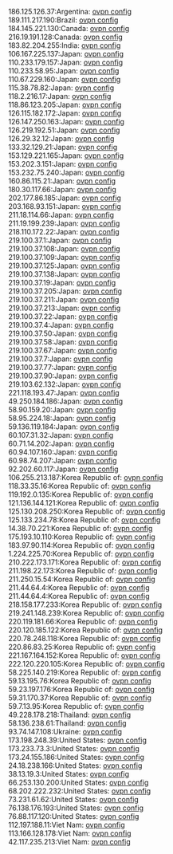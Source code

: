186.125.126.37:Argentina: [ovpn config](vpn/186_125_126_37.ovpn)  
189.111.217.190:Brazil: [ovpn config](vpn/189_111_217_190.ovpn)  
184.145.221.130:Canada: [ovpn config](vpn/184_145_221_130.ovpn)  
216.19.191.128:Canada: [ovpn config](vpn/216_19_191_128.ovpn)  
183.82.204.255:India: [ovpn config](vpn/183_82_204_255.ovpn)  
106.167.225.137:Japan: [ovpn config](vpn/106_167_225_137.ovpn)  
110.233.179.157:Japan: [ovpn config](vpn/110_233_179_157.ovpn)  
110.233.58.95:Japan: [ovpn config](vpn/110_233_58_95.ovpn)  
110.67.229.160:Japan: [ovpn config](vpn/110_67_229_160.ovpn)  
115.38.78.82:Japan: [ovpn config](vpn/115_38_78_82.ovpn)  
118.2.216.17:Japan: [ovpn config](vpn/118_2_216_17.ovpn)  
118.86.123.205:Japan: [ovpn config](vpn/118_86_123_205.ovpn)  
126.115.182.172:Japan: [ovpn config](vpn/126_115_182_172.ovpn)  
126.147.250.163:Japan: [ovpn config](vpn/126_147_250_163.ovpn)  
126.219.192.51:Japan: [ovpn config](vpn/126_219_192_51.ovpn)  
126.29.32.12:Japan: [ovpn config](vpn/126_29_32_12.ovpn)  
133.32.129.21:Japan: [ovpn config](vpn/133_32_129_21.ovpn)  
153.129.221.165:Japan: [ovpn config](vpn/153_129_221_165.ovpn)  
153.202.3.151:Japan: [ovpn config](vpn/153_202_3_151.ovpn)  
153.232.75.240:Japan: [ovpn config](vpn/153_232_75_240.ovpn)  
160.86.115.21:Japan: [ovpn config](vpn/160_86_115_21.ovpn)  
180.30.117.66:Japan: [ovpn config](vpn/180_30_117_66.ovpn)  
202.177.86.185:Japan: [ovpn config](vpn/202_177_86_185.ovpn)  
203.168.93.151:Japan: [ovpn config](vpn/203_168_93_151.ovpn)  
211.18.114.66:Japan: [ovpn config](vpn/211_18_114_66.ovpn)  
211.19.199.239:Japan: [ovpn config](vpn/211_19_199_239.ovpn)  
218.110.172.22:Japan: [ovpn config](vpn/218_110_172_22.ovpn)  
219.100.37.1:Japan: [ovpn config](vpn/219_100_37_1.ovpn)  
219.100.37.108:Japan: [ovpn config](vpn/219_100_37_108.ovpn)  
219.100.37.109:Japan: [ovpn config](vpn/219_100_37_109.ovpn)  
219.100.37.125:Japan: [ovpn config](vpn/219_100_37_125.ovpn)  
219.100.37.138:Japan: [ovpn config](vpn/219_100_37_138.ovpn)  
219.100.37.19:Japan: [ovpn config](vpn/219_100_37_19.ovpn)  
219.100.37.205:Japan: [ovpn config](vpn/219_100_37_205.ovpn)  
219.100.37.211:Japan: [ovpn config](vpn/219_100_37_211.ovpn)  
219.100.37.213:Japan: [ovpn config](vpn/219_100_37_213.ovpn)  
219.100.37.22:Japan: [ovpn config](vpn/219_100_37_22.ovpn)  
219.100.37.4:Japan: [ovpn config](vpn/219_100_37_4.ovpn)  
219.100.37.50:Japan: [ovpn config](vpn/219_100_37_50.ovpn)  
219.100.37.58:Japan: [ovpn config](vpn/219_100_37_58.ovpn)  
219.100.37.67:Japan: [ovpn config](vpn/219_100_37_67.ovpn)  
219.100.37.7:Japan: [ovpn config](vpn/219_100_37_7.ovpn)  
219.100.37.77:Japan: [ovpn config](vpn/219_100_37_77.ovpn)  
219.100.37.90:Japan: [ovpn config](vpn/219_100_37_90.ovpn)  
219.103.62.132:Japan: [ovpn config](vpn/219_103_62_132.ovpn)  
221.118.193.47:Japan: [ovpn config](vpn/221_118_193_47.ovpn)  
49.250.184.186:Japan: [ovpn config](vpn/49_250_184_186.ovpn)  
58.90.159.20:Japan: [ovpn config](vpn/58_90_159_20.ovpn)  
58.95.224.18:Japan: [ovpn config](vpn/58_95_224_18.ovpn)  
59.136.119.184:Japan: [ovpn config](vpn/59_136_119_184.ovpn)  
60.107.31.32:Japan: [ovpn config](vpn/60_107_31_32.ovpn)  
60.71.14.202:Japan: [ovpn config](vpn/60_71_14_202.ovpn)  
60.94.107.160:Japan: [ovpn config](vpn/60_94_107_160.ovpn)  
60.98.74.207:Japan: [ovpn config](vpn/60_98_74_207.ovpn)  
92.202.60.117:Japan: [ovpn config](vpn/92_202_60_117.ovpn)  
106.255.213.187:Korea Republic of: [ovpn config](vpn/106_255_213_187.ovpn)  
118.33.35.16:Korea Republic of: [ovpn config](vpn/118_33_35_16.ovpn)  
119.192.0.135:Korea Republic of: [ovpn config](vpn/119_192_0_135.ovpn)  
121.136.144.121:Korea Republic of: [ovpn config](vpn/121_136_144_121.ovpn)  
125.130.208.250:Korea Republic of: [ovpn config](vpn/125_130_208_250.ovpn)  
125.133.234.78:Korea Republic of: [ovpn config](vpn/125_133_234_78.ovpn)  
14.38.70.221:Korea Republic of: [ovpn config](vpn/14_38_70_221.ovpn)  
175.193.10.110:Korea Republic of: [ovpn config](vpn/175_193_10_110.ovpn)  
183.97.90.114:Korea Republic of: [ovpn config](vpn/183_97_90_114.ovpn)  
1.224.225.70:Korea Republic of: [ovpn config](vpn/1_224_225_70.ovpn)  
210.222.173.171:Korea Republic of: [ovpn config](vpn/210_222_173_171.ovpn)  
211.198.22.173:Korea Republic of: [ovpn config](vpn/211_198_22_173.ovpn)  
211.250.15.54:Korea Republic of: [ovpn config](vpn/211_250_15_54.ovpn)  
211.44.64.4:Korea Republic of: [ovpn config](vpn/211_44_64_4.ovpn)  
211.44.64.4:Korea Republic of: [ovpn config](vpn/211_44_64_4.ovpn)  
218.158.177.233:Korea Republic of: [ovpn config](vpn/218_158_177_233.ovpn)  
219.241.148.239:Korea Republic of: [ovpn config](vpn/219_241_148_239.ovpn)  
220.119.181.66:Korea Republic of: [ovpn config](vpn/220_119_181_66.ovpn)  
220.120.185.122:Korea Republic of: [ovpn config](vpn/220_120_185_122.ovpn)  
220.78.248.118:Korea Republic of: [ovpn config](vpn/220_78_248_118.ovpn)  
220.86.83.25:Korea Republic of: [ovpn config](vpn/220_86_83_25.ovpn)  
221.167.164.152:Korea Republic of: [ovpn config](vpn/221_167_164_152.ovpn)  
222.120.220.105:Korea Republic of: [ovpn config](vpn/222_120_220_105.ovpn)  
58.225.140.219:Korea Republic of: [ovpn config](vpn/58_225_140_219.ovpn)  
59.13.195.76:Korea Republic of: [ovpn config](vpn/59_13_195_76.ovpn)  
59.23.197.176:Korea Republic of: [ovpn config](vpn/59_23_197_176.ovpn)  
59.31.170.37:Korea Republic of: [ovpn config](vpn/59_31_170_37.ovpn)  
59.7.13.95:Korea Republic of: [ovpn config](vpn/59_7_13_95.ovpn)  
49.228.178.218:Thailand: [ovpn config](vpn/49_228_178_218.ovpn)  
58.136.238.61:Thailand: [ovpn config](vpn/58_136_238_61.ovpn)  
93.74.147.108:Ukraine: [ovpn config](vpn/93_74_147_108.ovpn)  
173.198.248.39:United States: [ovpn config](vpn/173_198_248_39.ovpn)  
173.233.73.3:United States: [ovpn config](vpn/173_233_73_3.ovpn)  
173.24.155.186:United States: [ovpn config](vpn/173_24_155_186.ovpn)  
24.18.238.166:United States: [ovpn config](vpn/24_18_238_166.ovpn)  
38.13.19.3:United States: [ovpn config](vpn/38_13_19_3.ovpn)  
66.253.130.200:United States: [ovpn config](vpn/66_253_130_200.ovpn)  
68.202.222.232:United States: [ovpn config](vpn/68_202_222_232.ovpn)  
73.231.61.62:United States: [ovpn config](vpn/73_231_61_62.ovpn)  
76.138.176.193:United States: [ovpn config](vpn/76_138_176_193.ovpn)  
76.88.117.120:United States: [ovpn config](vpn/76_88_117_120.ovpn)  
112.197.188.11:Viet Nam: [ovpn config](vpn/112_197_188_11.ovpn)  
113.166.128.178:Viet Nam: [ovpn config](vpn/113_166_128_178.ovpn)  
42.117.235.213:Viet Nam: [ovpn config](vpn/42_117_235_213.ovpn)  
